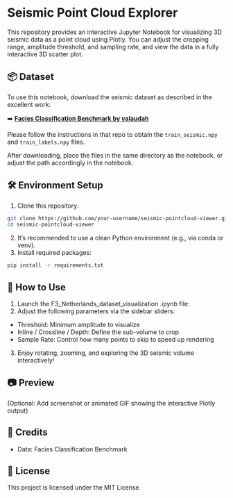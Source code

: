 # Seismic Point Cloud Explorer

This repository provides an interactive Jupyter Notebook for visualizing 3D seismic data as a point cloud using Plotly. You can adjust the cropping range, amplitude threshold, and sampling rate, and view the data in a fully interactive 3D scatter plot.

## 📦 Dataset

To use this notebook, download the seismic dataset as described in the excellent work:

➡️ **[Facies Classification Benchmark by yalaudah](https://github.com/yalaudah/facies_classification_benchmark)**

Please follow the instructions in that repo to obtain the `train_seismic.npy` and `train_labels.npy` files.

After downloading, place the files in the same directory as the notebook, or adjust the path accordingly in the notebook.


## 🛠️ Environment Setup

1. Clone this repository:
```bash
git clone https://github.com/your-username/seismic-pointcloud-viewer.git
cd seismic-pointcloud-viewer
```

2.	It’s recommended to use a clean Python environment (e.g., via conda or venv).
3.	Install required packages:
```bash
pip install -r requirements.txt
```


## 📘 How to Use
1.	Launch the F3_Netherlands_dataset_visualization .ipynb file:
2.	Adjust the following parameters via the sidebar sliders:
- Threshold: Minimum amplitude to visualize
- Inline / Crossline / Depth: Define the sub-volume to crop
- Sample Rate: Control how many points to skip to speed up rendering
3.  Enjoy rotating, zooming, and exploring the 3D seismic volume interactively!


## 📷 Preview

(Optional: Add screenshot or animated GIF showing the interactive Plotly output)


## 🧠 Credits
- Data: Facies Classification Benchmark

## 📄 License

This project is licensed under the MIT License